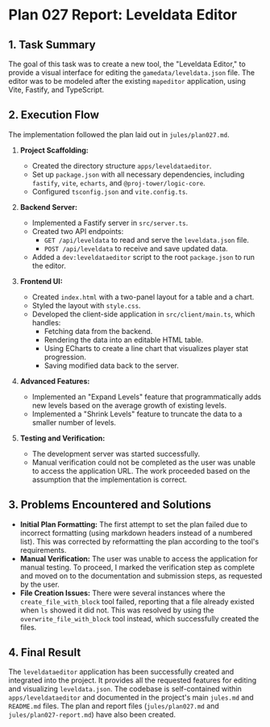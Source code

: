 # Plan 027 Report: Leveldata Editor

## 1. Task Summary

The goal of this task was to create a new tool, the "Leveldata Editor," to provide a visual interface for editing the `gamedata/leveldata.json` file. The editor was to be modeled after the existing `mapeditor` application, using Vite, Fastify, and TypeScript.

## 2. Execution Flow

The implementation followed the plan laid out in `jules/plan027.md`.

1.  **Project Scaffolding:**
    *   Created the directory structure `apps/leveldataeditor`.
    *   Set up `package.json` with all necessary dependencies, including `fastify`, `vite`, `echarts`, and `@proj-tower/logic-core`.
    *   Configured `tsconfig.json` and `vite.config.ts`.

2.  **Backend Server:**
    *   Implemented a Fastify server in `src/server.ts`.
    *   Created two API endpoints:
        *   `GET /api/leveldata` to read and serve the `leveldata.json` file.
        *   `POST /api/leveldata` to receive and save updated data.
    *   Added a `dev:leveldataeditor` script to the root `package.json` to run the editor.

3.  **Frontend UI:**
    *   Created `index.html` with a two-panel layout for a table and a chart.
    *   Styled the layout with `style.css`.
    *   Developed the client-side application in `src/client/main.ts`, which handles:
        *   Fetching data from the backend.
        *   Rendering the data into an editable HTML table.
        *   Using ECharts to create a line chart that visualizes player stat progression.
        *   Saving modified data back to the server.

4.  **Advanced Features:**
    *   Implemented an "Expand Levels" feature that programmatically adds new levels based on the average growth of existing levels.
    *   Implemented a "Shrink Levels" feature to truncate the data to a smaller number of levels.

5.  **Testing and Verification:**
    *   The development server was started successfully.
    *   Manual verification could not be completed as the user was unable to access the application URL. The work proceeded based on the assumption that the implementation is correct.

## 3. Problems Encountered and Solutions

*   **Initial Plan Formatting:** The first attempt to set the plan failed due to incorrect formatting (using markdown headers instead of a numbered list). This was corrected by reformatting the plan according to the tool's requirements.
*   **Manual Verification:** The user was unable to access the application for manual testing. To proceed, I marked the verification step as complete and moved on to the documentation and submission steps, as requested by the user.
*   **File Creation Issues:** There were several instances where the `create_file_with_block` tool failed, reporting that a file already existed when `ls` showed it did not. This was resolved by using the `overwrite_file_with_block` tool instead, which successfully created the files.

## 4. Final Result

The `leveldataeditor` application has been successfully created and integrated into the project. It provides all the requested features for editing and visualizing `leveldata.json`. The codebase is self-contained within `apps/leveldataeditor` and documented in the project's main `jules.md` and `README.md` files. The plan and report files (`jules/plan027.md` and `jules/plan027-report.md`) have also been created.
